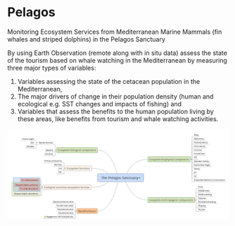 # Pelagos
Monitoring Ecosystem Services from Mediterranean Marine Mammals (fin whales and striped dolphins) in the Pelagos Sanctuary

By using Earth Observation (remote along with in situ data) assess the state of the tourism based on whale watching in the Mediterranean by measuring three major types of variables: 

1. Variables assessing the state of the cetacean population in the Mediterranean,  
2. The major drivers of change in their population density (human and ecological e.g. SST changes and impacts of fishing) and  
3. Variables that assess the benefits to the human population living by these areas, like benefits from tourism and whale watching activities.

<a href="https://raw.githubusercontent.com/ec-ecopotential/Pelagos/master/documents/Storyline.JPG"><img src="/documents/Storyline.JPG"></a>


